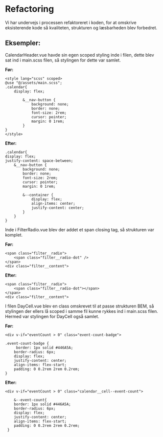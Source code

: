 # Refactoring

Vi har undervejs i processen refaktoreret i koden, for at omskrive eksisterende kode så kvaliteten, 
strukturen og læsbarheden blev forbedret.

## Eksempler: 

CalendarHeader.vue havde sin egen scoped styling inde i filen, dette blev sat ind i main.scss filen, så stylingen for dette var samlet. 
   
**Før:**

```   
<style lang="scss" scoped>
@use "@/assets/main.scss";
.calendar{
    display: flex;
            
        &__nav-button {
            background: none;
            border: none;
            font-size: 2rem;
            cursor: pointer;
            margin: 0 1rem;
        }
}
</style>
```      
    
**Efter:**

```    
.calendar{
display: flex;
justify-content: space-between;
    &__nav-button {
        background: none;
        border: none;
        font-size: 2rem;
        cursor: pointer;
        margin: 0 1rem;
                    
        &--container {
            display: flex;
            align-items: center;
            justify-content: center;
        }
    }   
}
```


Inde i FilterRadio.vue blev der addet et span closing tag, så strukturen var komplet.

**Før:**
```
<span class="filter__radio">
    <span class="filter__radio-dot" />
</span>
<div class="filter__content">
```        

**Efter:**
```     
<span class="filter__radio">
    <span class="filter__radio-dot"></span>
</span>
<div class="filter__content">
```


I filen DayCell.vue blev en class omskrevet til at passe strukturen BEM, så stylingen der ellers lå scoped i samme fil kunne rykkes ind i main.scss filen. Hermed var stylingen for DayCell også samlet.

**Før:**
```    
<div v-if="eventCount > 0" class="event-count-badge">

.event-count-badge {
     border: 1px solid #446A5A;
    border-radius: 6px;
    display: flex;
    justify-content: center;
    align-items: flex-start;
    padding: 0 0.2rem 2rem 0.2rem;
}
```
   
**Efter:**
```   
<div v-if="eventCount > 0" class="calendar__cell--event-count">

    &--event-count{
    border: 1px solid #446A5A;
    border-radius: 6px;
    display: flex;
    justify-content: center;
    align-items: flex-start;
    padding: 0 0.2rem 2rem 0.2rem;
 }
```